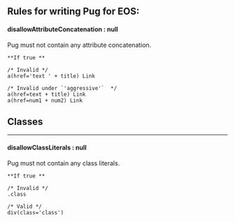 ## Rules for writing Pug for EOS:

#### disallowAttributeConcatenation : null

Pug must not contain any attribute concatenation.
```
**If true **

/* Invalid */
a(href='text ' + title) Link 

/* Invalid under `'aggressive'`  */
a(href=text + title) Link 
a(href=num1 + num2) Link

```
## Classes
-----------------------------------------------------------------------------

#### disallowClassLiterals : null

Pug must not contain any class literals.
```
**If true **

/* Invalid */
.class 

/* Valid */
div(class='class')

```